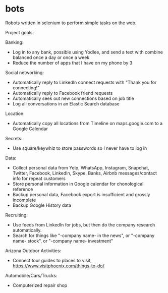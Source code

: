 # bots
Robots written in selenium to perform simple tasks on the web.

Project goals:

Banking:
* Log in to any bank, possible using Yodlee, and send a text with combine balanced once a day or once a week
* Reduce the number of apps that I have on my phone by 3

Social networking:
* Automatically reply to LinkedIn connect requests with "Thank you for connecting!"
* Automatically reply to Facebook friend requests
* Automatically seek out new connections based on job title
* Log all conversations in an Elastic Search database

Location:
* Automatically copy all locations from Timeline on maps.google.com to a Google Calendar

Secrets:
* Use square/keywhiz to store passwords so I never have to log in

Data:
* Collect personal data from Yelp, WhatsApp, Instagram, Snapchat, Twitter, Facebook, LinkedIn, Skype, Banks, Airbnb messages/contact info for repeat customers
* Store personal information in Google calendar for chonological reference
* Backup personal data, Facebook export is insufficient and grossly incomplete
* Backup Google History data

Recruiting:
* Use feeds from LinkedIn for jobs, but then do the company research automatically.
* Search for things like "-company name- in the news", or "-company name- stock", or "-company name- investment"

Arizona Outdoor Activities:
* Connect tour guides to places to visit, https://www.visitphoenix.com/things-to-do/

Automobile/Cars/Trucks:
* Computerized repair shop

